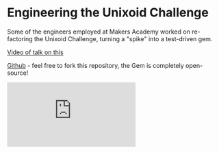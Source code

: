 # Engineering the Unixoid Challenge

Some of the engineers employed at Makers Academy worked on re-factoring the Unixoid Challenge, turning a "spike" into a test-driven gem.

[Video of talk on this](https://www.youtube.com/watch?v=pSwWowBmyG0)

[Github](https://github.com/makersacademy/unixoid-challenge) - feel free to fork this repository, the Gem is completely open-source!



![Tracking pixel](https://githubanalytics.herokuapp.com/course/pills/engineering_unixoid_challenge.md)
